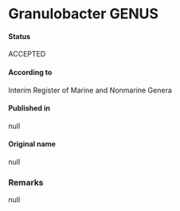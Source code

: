 Granulobacter GENUS
=======

#### Status
ACCEPTED

#### According to
Interim Register of Marine and Nonmarine Genera

#### Published in
null

#### Original name
null

### Remarks
null